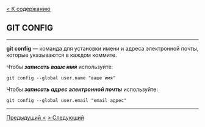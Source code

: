 [< К содержанию](./readme.md)

## GIT CONFIG

---

**git config** — команда для установки имени и адреса электронной почты, которые указываются в каждом коммите.

Чтобы ***записать ваше имя*** используйте:

`git config --global user.name "ваше имя"`

Чтобы ***записать адрес электронной почты*** используйте:

`git config --global user.email "email адрес"`

---

[Предыдущий <](./commit.md) [> Следующий](./fetch.md)